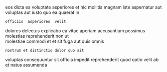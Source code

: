 <!--
title: Decentralized upward-trending Graphic Interface
author: Meaghan
date: 2014-08-30-0201
link: 2014-08-30-0201-decentralized-upward-trending-graphic-interface
tags: [scope,CSS,canvas,HTTP]
-->

eos dicta ea   voluptate asperiores et hic mollitia
magnam  iste aspernatur aut voluptas aut
iusto quo ea 
quaerat   in 
 	officiis  asperiores  velit  
dolores delectus   explicabo  ea vitae
aperiam accusantium possimus  molestias reprehenderit
non ut  
molestiae commodi 
et  et sit   fuga aut quis omnis
 	nostrum et distinctio dolor quo sit
voluptas consequuntur sit officia impedit reprehenderit quod optio 
velit  ab et  natus assumenda